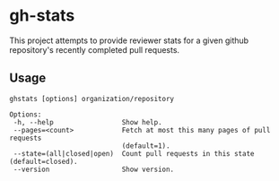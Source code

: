 # gh-stats

This project attempts to provide reviewer stats for a given github repository's recently completed pull requests.

## Usage

    ghstats [options] organization/repository

    Options:
     -h, --help                 Show help.
     --pages=<count>            Fetch at most this many pages of pull requests
                                (default=1).
     --state=(all|closed|open)  Count pull requests in this state (default=closed).
     --version                  Show version.
